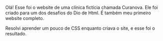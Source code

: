 Olá! Esse foi o website de uma clínica fictícia chamada Curanova. Ele foi criado para um dos desafios do Dio de Html. É também meu primeiro website completo.

Resolvi aprender um pouco de CSS enquanto criava o site, e esse foi o resultado.

